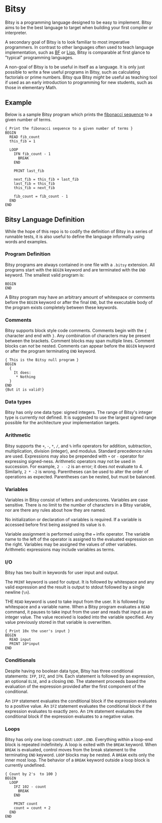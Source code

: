 # Bitsy

Bitsy is a programming language designed to be easy to implement.
Bitsy aims to be the best language to target when building your
first compiler or interpreter.

A secondary goal of Bitsy is to look familiar to most imperative
programmers. In contrast to other languages often used to teach language implementation,
such as [BF](https://en.wikipedia.org/wiki/Brainfuck) or
[Lisp](https://en.wikipedia.org/wiki/Lisp_(programming_language)),
Bitsy is comparable at first glance to "typical" programming
languages.

A non-goal of Bitsy is to be useful in itself as a language. It is only just
possible to write a few useful programs in Bitsy, such as calculating
factorials or prime numbers.  Bitsy qua Bitsy *might* be useful as teaching tool
if used as an early introduction to programming for new students, such as
those in elementary Math.

## Example

Below is a sample Bitsy program which prints the
[fibonacci sequence](https://en.wikipedia.org/wiki/Fibonacci_number)
to a given number of terms.

```bitsy
{ Print the fibonacci sequence to a given number of terms }
BEGIN
  READ fib_count
  this_fib = 1

  LOOP
    IFN fib_count - 1
      BREAK
    END

    PRINT last_fib

    next_fib = this_fib + last_fib
    last_fib = this_fib
    this_fib = next_fib

    fib_count = fib_count - 1
  END
END
```

## Bitsy Language Definition

While the hope of this repo is to codify the definition of Bitsy in a series of
runnable tests, it is also useful to define the language informally using words
and examples.

### Program Definition

Bitsy programs are always contained in one file with a `.bitsy` extension.
All programs start with the `BEGIN` keyword and are terminated with the
`END` keyword. The smallest valid program is:

```bitsy
BEGIN
END
```

A Bitsy program may have an arbitrary amount of whitespace or comments before
the `BEGIN` keyword or after the final `END`, but the executable body of the program
exists completely between these keywords.

### Comments

Bitsy supports block style code comments. Comments begin with the `{` character
and end with `}`. Any combination of characters may be present between the brackets.
Comment blocks may span multiple lines. Comment blocks can *not* be nested.
Comments can appear before the `BEGIN` keyword or after the program terminating
`END` keyword.

```bitsy
{ This is the Bitsy null program }
BEGIN
  {
    It does:
     * Nothing
  }
END
{But it is valid!}
```

### Data types

Bitsy has only one data type: signed integers. The range of
Bitsy's integer type is currently not defined. It is suggested to use the largest
signed range possible for the architecture your implementation targets.

### Arithmetic

Bitsy supports the `+`, `-`, `*`, `/`, and `%` infix operators for addition, subtraction,
multiplication, division (integer), and modulus. Standard precedence rules are used.
Expressions may also be prepended with `+` or `-` operator for expressing signed-ness.
Arithmetic operators may not be used in succession. For example, `2 - -2` is an
error; it does *not* evaluate to 4. Similarly, `2 * -2` is wrong. Parentheses can be
used to alter the order of operations as expected. Parentheses can be nested, but must
be balanced.

### Variables

Variables in Bitsy consist of letters and underscores. Variables are case sensitive.
There is no limit to the number of characters in a Bitsy variable, nor are there any
rules about how they are named.

No initialization or declaration of variables is required. If a variable is accessed
before first being assigned its value is `0`.

Variable assignment is performed using the `=` infix operator. The variable name
to the left of the operator is assigned to the evaluated expression on the right.
Variables may be assigned the values of other variables. Arithmetic expressions may
include variables as terms.

### I/O

Bitsy has two built in keywords for user input and output.

The `PRINT` keyword is used for output. It is followed by whitespace and any
valid expression and the result is output to stdout followed by a
single newline (`\n`).

THE `READ` keyword is used to take input from the user. It is followed by whitespace
and a variable name. When a Bitsy program evaluates a `READ` command, it pauses
to take input from the user and reads that input as an integer value. The value
received is loaded into the variable specified. Any value previously stored in
that variable is overwritten.

```bitsy
{ Print 10x the user's input }
BEGIN
  READ input
  PRINT 10*input
END
```

### Conditionals

Despite having no boolean data type, Bitsy has three conditional statements:
`IFP`, `IFZ`, and `IFN`. Each statement is followed by an expression, an
optional `ELSE`, and a closing `END`. The statement
proceeds based the evaluation of the expression provided after the first
component of the conditional.

An `IFP` statement evaluates the conditional block
if the expression evaluates to a positive value. An `IFZ` statement evaluates the
conditional block if the expression evaluates to exactly zero. An `IFN` statement
evaluates the conditional block if the expression evaluates to a negative value.

### Loops

Bitsy has only one loop construct: `LOOP`...`END`. Everything within a loop-end
block is repeated indefinitely. A loop is exited with the `BREAK` keyword.
When `BREAK` is evaluated, control moves from the break statement to the terminating
`END` keyword. `LOOP` blocks may be nested. A `BREAK` exits only the inner most loop.
The behavior of a `BREAK` keyword outside a loop block is currently undefined.

```bitsy
{ Count by 2's  to 100 }
BEGIN
  LOOP
    IFZ 102 - count
      BREAK
    END

    PRINT count
    count = count + 2
  END
END
```
